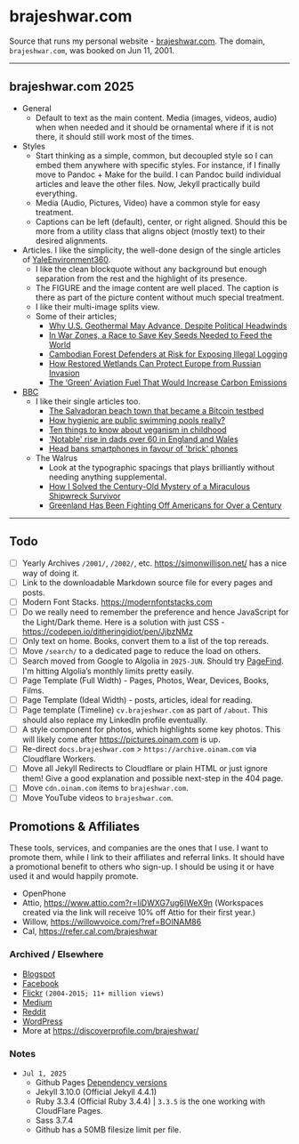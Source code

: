 # brajeshwar.com

Source that runs my personal website - [brajeshwar.com](https://brajeshwar.com). The domain, `brajeshwar.com`, was booked on Jun 11, 2001.

---
## brajeshwar.com 2025

- General
	- Default to text as the main content. Media (images, videos, audio) when when needed and it should be ornamental where if it is not there, it should still work most of the times.
- Styles
	- Start thinking as a simple, common, but decoupled style so I can embed them anywhere with specific styles. For instance, if I finally move to Pandoc + Make for the build. I can Pandoc build individual articles and leave the other files. Now, Jekyll practically build everything.
	- Media (Audio, Pictures, Video) have a common style for easy treatment.
	- Captions can be left (default), center, or right aligned. Should this be more from a utility class that aligns object (mostly text) to their desired alignments.
- Articles. I like the simplicity, the well-done design of the single articles of [YaleEnvironment360](https://e360.yale.edu).
	- I like the clean blockquote without any background but enough separation from the rest and the highlight of its presence.
	- The FIGURE and the image content are well placed. The caption is there as part of the picture content without much special treatment.
	- I like their multi-image splits view.
	- Some of their articles;
		- [Why U.S. Geothermal May Advance, Despite Political Headwinds](https://e360.yale.edu/features/united-states-geothermal-republican-spending-bill)
		- [In War Zones, a Race to Save Key Seeds Needed to Feed the World](https://e360.yale.edu/features/seed-banks-war-palestine-ukraine-sudan-syria)
		- [Cambodian Forest Defenders at Risk for Exposing Illegal Logging](https://e360.yale.edu/features/preah-roka-prey-lang-logging)
		- [How Restored Wetlands Can Protect Europe from Russian Invasion](https://e360.yale.edu/features/europe-wetland-defense)
		- [The ‘Green’ Aviation Fuel That Would Increase Carbon Emissions](https://e360.yale.edu/features/corn-soy-biofuel-aviation-congress)
- [BBC](https://www.bbc.com)
	- I like their single articles too.
		- [The Salvadoran beach town that became a Bitcoin testbed](https://www.bbc.com/travel/article/20250625-the-beach-town-that-became-a-bitcoin-testbed)
		- [How hygienic are public swimming pools really?](https://www.bbc.com/future/article/20250630-how-hygienic-are-public-swimming-pools-really)
		- [Ten things to know about veganism in childhood](https://www.bbc.com/future/article/20250627-10-things-to-know-about-veganism-in-childhood)
		- ['Notable' rise in dads over 60 in England and Wales](https://www.bbc.com/news/articles/cd0vvr9j1dxo)
		- [Head bans smartphones in favour of 'brick' phones](https://www.bbc.com/news/articles/cn7ddy8mpl1o)
	- The Walrus
		- Look at the typographic spacings that plays brilliantly without needing anything supplemental.
		- [How I Solved the Century-Old Mystery of a Miraculous Shipwreck Survivor](https://thewalrus.ca/empress-of-ireland-survivor-mystery/)
		- [Greenland Has Been Fighting Off Americans for Over a Century](https://thewalrus.ca/greenland-has-been-fighting-off-americans-for-over-a-century/)

---

## Todo

- [ ] Yearly Archives `/2001/`, `/2002/`, etc. https://simonwillison.net/ has a nice way of doing it.
- [ ] Link to the downloadable Markdown source file for every pages and posts.
- [ ] Modern Font Stacks. https://modernfontstacks.com
- [ ] Do we really need to remember the preference and hence JavaScript for the Light/Dark theme. Here is a solution with just CSS - https://codepen.io/ditheringidiot/pen/JjbzNMz
- [ ] Only text on home. Books, convert them to a list of the top rereads.
- [ ] Move `/search/` to a dedicated page to reduce the load on others.
- [ ] Search moved from Google to Algolia in `2025-JUN`. Should try [PageFind](https://pagefind.app). I'm hitting Algolia’s monthly limits pretty easily.
- [ ] Page Template (Full Width) - Pages, Photos, Wear, Devices, Books, Films.
- [ ] Page Template (Ideal Width) - posts, articles, ideal for reading.
- [ ] Page template (Timeline) `cv.brajeshwar.com` as part of `/about`. This should also replace my LinkedIn profile eventually.
- [ ] A style component for photos, which highlights some key photos. This will likely come after https://pictures.oinam.com is up.
- [ ] Re-direct `docs.brajeshwar.com` > `https://archive.oinam.com` via Cloudflare Workers.
- [ ] Move all Jekyll Redirects to Cloudflare or plain HTML or just ignore them! Give a good explanation and possible next-step in the 404 page.
- [ ] Move `cdn.oinam.com` items to `brajeshwar.com`.
- [ ] Move YouTube videos to `brajeshwar.com`.

## Promotions & Affiliates

These tools, services, and companies are the ones that I use. I want to promote them, while I link to their affiliates and referral links. It should have a promotional benefit to others who sign-up. I should be using it or have used it and would happily promote.

- OpenPhone
- Attio, https://www.attio.com?r=IiDWXG7ug6IWeX9n (Workspaces created via the link will receive 10% off Attio for their first year.)
- Willow, https://willowvoice.com/?ref=BOINAM86
- Cal, https://refer.cal.com/brajeshwar

### Archived / Elsewhere

- [Blogspot](http://brajeshwar.blogspot.com)
- [Facebook](https://www.facebook.com/brajeshwar/)
- [Flickr](https://www.flickr.com/photos/brajeshwar/) `(2004-2015; 11+ million views)`
- [Medium](https://medium.com/@brajeshwar)
- [Reddit](https://www.reddit.com/user/Brajeshwar/)
- [WordPress](https://profiles.wordpress.org/brajeshwar/)
- More at https://discoverprofile.com/brajeshwar/

### Notes

- `Jul 1, 2025`
	- Github Pages [Dependency versions](https://pages.github.com/versions/)
	- Jekyll 3.10.0 (Official Jekyll 4.4.1)
	- Ruby 3.3.4 (Official Ruby 3.4.4) | `3.3.5` is the one working with CloudFlare Pages.
	- Sass 3.7.4
	- Github has a 50MB filesize limit per file.